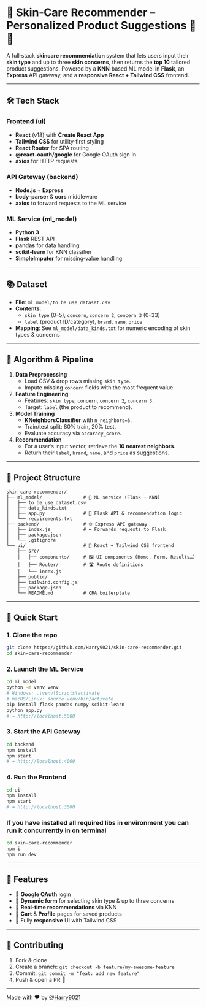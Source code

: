 # 🌟 Skin‑Care Recommender – Personalized Product Suggestions 🧴✨

A full‑stack **skincare recommendation** system that lets users input their **skin type** and up to three **skin concerns**, then returns the **top 10** tailored product suggestions. Powered by a **KNN**‑based ML model in **Flask**, an **Express** API gateway, and a **responsive React + Tailwind CSS** frontend.

---

## 🛠 Tech Stack

### Frontend (ui)  
- **React** (v18) with **Create React App**  
- **Tailwind CSS** for utility‑first styling  
- **React Router** for SPA routing  
- **@react‑oauth/google** for Google OAuth sign‑in  
- **axios** for HTTP requests 

### API Gateway (backend)  
- **Node.js** + **Express**  
- **body‑parser** & **cors** middleware  
- **axios** to forward requests to the ML service

### ML Service (ml_model)  
- **Python 3**  
- **Flask** REST API  
- **pandas** for data handling  
- **scikit‑learn** for KNN classifier  
- **SimpleImputer** for missing‑value handling

---

## 📚 Dataset

- **File**: `ml_model/to_be_use_dataset.csv`  
- **Contents**:  
  - `skin type` (0–5), `concern`, `concern 2`, `concern 3` (0–33)
  - `label` (product ID/category), `brand`, `name`, `price`  
- **Mapping**: See `ml_model/data_kinds.txt` for numeric encoding of skin types & concerns

---

## 🧠 Algorithm & Pipeline

1. **Data Preprocessing**  
   - Load CSV & drop rows missing `skin type`.  
   - Impute missing `concern` fields with the most frequent value. 
2. **Feature Engineering**  
   - Features: `skin type`, `concern`, `concern 2`, `concern 3`.  
   - Target: `label` (the product to recommend).  
3. **Model Training**  
   - **KNeighborsClassifier** with `n_neighbors=5`.  
   - Train/test split: 80% train, 20% test.  
   - Evaluate accuracy via `accuracy_score`. 
4. **Recommendation**  
   - For a user’s input vector, retrieve the **10 nearest neighbors**.  
   - Return their `label`, `brand`, `name`, and `price` as suggestions.

---

## 📂 Project Structure

```
skin-care-recommender/
├── ml_model/               # 🔬 ML service (Flask + KNN)
│   ├── to_be_use_dataset.csv
│   ├── data_kinds.txt
│   ├── app.py              # 🚀 Flask API & recommendation logic
│   └── requirements.txt
├── backend/                # 🌐 Express API gateway
│   ├── index.js            # ↔️ Forwards requests to Flask
│   ├── package.json
│   └── .gitignore
└── ui/                     # 💅 React + Tailwind CSS frontend
    ├── src/
    │   ├── components/     # 🖼️ UI components (Home, Form, Results…)
    │   ├── Router/         # 🛣️ Route definitions
    │   └── index.js
    ├── public/
    ├── tailwind.config.js
    ├── package.json
    └── README.md           # CRA boilerplate
```

---

## 🚀 Quick Start

### 1. Clone the repo  
```bash
git clone https://github.com/Harry9021/skin-care-recommender.git
cd skin-care-recommender
```

### 2. Launch the ML Service  
```bash
cd ml_model
python -m venv venv
# Windows: .\venv\Scripts\activate
# macOS/Linux: source venv/bin/activate
pip install flask pandas numpy scikit-learn
python app.py
# → http://localhost:5000
```

### 3. Start the API Gateway  
```bash
cd backend
npm install
npm start
# → http://localhost:4000
```

### 4. Run the Frontend  
```bash
cd ui
npm install
npm start
# → http://localhost:3000
```

### If you have installed all required libs in environment you can run it concurrently in on terminal
```bash
cd skin-care-recommender
npm i
npm run dev
```

---

## 🎯 Features

- 🔐 **Google OAuth** login  
- 📝 **Dynamic form** for selecting skin type & up to three concerns  
- 🤖 **Real‑time recommendations** via KNN  
- 🛒 **Cart** & **Profile** pages for saved products  
- 📱 Fully **responsive** UI with Tailwind CSS  

---

## 🤝 Contributing

1. Fork & clone  
2. Create a branch: `git checkout -b feature/my‑awesome‑feature`  
3. Commit: `git commit -m "feat: add new feature"`  
4. Push & open a PR 🚀

---

Made with ❤️ by [@Harry9021](https://github.com/Harry9021)
